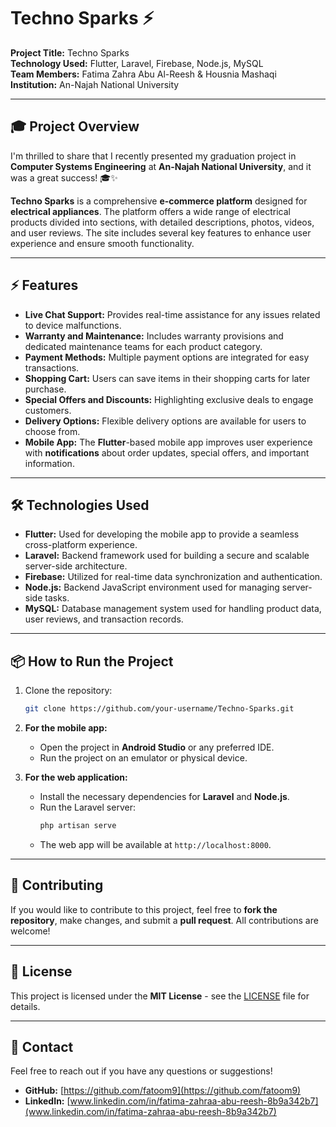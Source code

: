 # Techno Sparks ⚡️

**Project Title:** Techno Sparks  
**Technology Used:** Flutter, Laravel, Firebase, Node.js, MySQL  
**Team Members:** Fatima Zahra Abu Al-Reesh & Housnia Mashaqi  
**Institution:** An-Najah National University  

---

## 🎓 Project Overview

I'm thrilled to share that I recently presented my graduation project in **Computer Systems Engineering** at **An-Najah National University**, and it was a great success! 🎓✨

**Techno Sparks** is a comprehensive **e-commerce platform** designed for **electrical appliances**. The platform offers a wide range of electrical products divided into sections, with detailed descriptions, photos, videos, and user reviews. The site includes several key features to enhance user experience and ensure smooth functionality.

---

## ⚡️ Features

- **Live Chat Support:** Provides real-time assistance for any issues related to device malfunctions.
- **Warranty and Maintenance:** Includes warranty provisions and dedicated maintenance teams for each product category.
- **Payment Methods:** Multiple payment options are integrated for easy transactions.
- **Shopping Cart:** Users can save items in their shopping carts for later purchase.
- **Special Offers and Discounts:** Highlighting exclusive deals to engage customers.
- **Delivery Options:** Flexible delivery options are available for users to choose from.
- **Mobile App:** The **Flutter**-based mobile app improves user experience with **notifications** about order updates, special offers, and important information.

---

## 🛠️ Technologies Used

- **Flutter:** Used for developing the mobile app to provide a seamless cross-platform experience.
- **Laravel:** Backend framework used for building a secure and scalable server-side architecture.
- **Firebase:** Utilized for real-time data synchronization and authentication.
- **Node.js:** Backend JavaScript environment used for managing server-side tasks.
- **MySQL:** Database management system used for handling product data, user reviews, and transaction records.

---

## 📦 How to Run the Project

1. Clone the repository:
    ```bash
    git clone https://github.com/your-username/Techno-Sparks.git
    ```

2. **For the mobile app:**
   - Open the project in **Android Studio** or any preferred IDE.
   - Run the project on an emulator or physical device.

3. **For the web application:**
   - Install the necessary dependencies for **Laravel** and **Node.js**.
   - Run the Laravel server:
     ```bash
     php artisan serve
     ```
   - The web app will be available at `http://localhost:8000`.

---

## 🤝 Contributing

If you would like to contribute to this project, feel free to **fork the repository**, make changes, and submit a **pull request**. All contributions are welcome!

---

## 📄 License

This project is licensed under the **MIT License** - see the [LICENSE](LICENSE) file for details.

---

## 💬 Contact

Feel free to reach out if you have any questions or suggestions!

- **GitHub:** [https://github.com/fatoom9](https://github.com/fatoom9)
- **LinkedIn:** [www.linkedin.com/in/fatima-zahraa-abu-reesh-8b9a342b7](www.linkedin.com/in/fatima-zahraa-abu-reesh-8b9a342b7)
